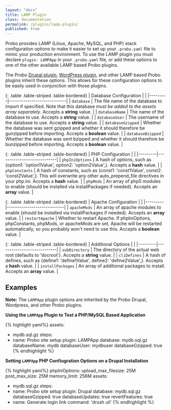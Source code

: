 ```yaml
---
layout: "docs"
title: LAMP Plugin
class: documentation
permalink: /plugins/lamp-plugin/
published: true
---
```

Probo provides LAMP (Linux, Apache, MySQL, and PHP) stack configuration options to make it easier to set up your `.probo.yaml` file to mimic your production environment. To use the LAMP plugin you must declare `plugin: LAMPApp` in your `.probo.yaml` file, or add these options to one of the other available LAMP based Probo plugins.

The Probo [Drupal plugin](/docs/plugins/drupal-plugin/), [WordPress plugin](/docs/plugins/wordpress-plugin/), and other LAMP based Probo plugins inherit these options. This allows for these configuration options to be easily used in conjunction with those plugins.

{: .table .table-striped .table-bordered}
| Database Configuration |                            |
|---------|----------------------------|
| `database` | The file name of the database to import if specified. Note that this database *must be added to the assets array separately*. Accepts a **string** value. |
| `databaseName` | The name of the database to use. Accepts a **string** value. |
| `databaseUser` | The username of the database to use. Accepts a **string** value. |
| `databaseGzipped` | Whether the database was sent gzipped and whether it should therefore be gunzipped before importing. Accepts a **boolean** value. |
| `databaseBzipped` | Whether the database was sent bzipped and whether it should therefore be bunzipped before importing. Accepts a **boolean** value. |

{: .table .table-striped .table-bordered}
| PHP Configuration |                            |
|---------|----------------------------|
| `phpIniOptions` | A hash of options, such as {option1: 'option1Value', option2: 'option2Value',}. Accepts a **hash** value. |
| `phpConstants` | A hash of constants, such as {const1: 'const1Value', const2: 'const2Value',}. This will overwrite any other auto_prepend_file directives in your php.ini. Accepts a **hash** value. |
| `phpMods` | An array of php5 modules to enable (should be installed via installPackages if needed). Accepts an **array** value. |

{: .table .table-striped .table-bordered}
| Apache Configuration |                            |
|---------|----------------------------|
| `apacheMods` | An array of apache modules to enable (should be installed via installPackages if needed). Accepts an **array** value. |
| `restartApache` | Whether to restart Apache. If phpIniOptions, phpConstants, phpMods, or apacheMods are set, Apache will be restarted automatically, so you probably won't need to use this. Accepts a **boolean** value. |

{: .table .table-striped .table-bordered}
| Additional Options |                            |
|---------|----------------------------|
| `subDirectory` | The directory of the actual web root (defaults to 'docroot'). Accepts a **string** value. |
| `cliDefines` | A hash of defines, such as {define1: 'define1Value', define2: 'define2Value',}. Accepts a **hash** value. |
| `installPackages` | An array of additional packages to install. Accepts an **array** value. |

## Examples

**Note:** The `LAMPApp` plugin options are inherited by the Probo Drupal, Wordpress, and other Probo plugins.

**Using the `LAMPApp` Plugin to Test a PHP/MySQL Based Application**

{% highlight yaml%}
assets:
  - mydb.sql.gz
steps:
  - name: Probo site setup
    plugin: LAMPApp
    database: mydb.sql.gz
    databaseName: mydb
    databaseUser: mydbuser
    databaseGzipped: true
{% endhighlight %}

**Setting `LAMPApp` PHP Confiugration Options on a Drupal Installation**

{% highlight yaml%}
phpIniOptions:
  upload_max_filesize: 25M
  post_max_size: 25M
  memory_limit: 256M
assets:
  - mydb.sql.gz
steps:
  - name: Probo site setup
    plugin: Drupal
    database: mydb.sql.gz
    databaseGzipped: true
    databaseUpdates: true
    revertFeatures: true
  - name: Generate login link
    command: 'drush uli'
{% endhighlight %}
